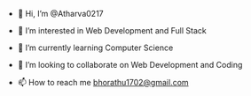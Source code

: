 - 👋 Hi, I’m @Atharva0217
- 👀 I’m interested in Web Development and Full Stack
- 🌱 I’m currently learning Computer Science
- 💞️ I’m looking to collaborate on Web Development and Coding
  
- 📫 How to reach me bhorathu1702@gmail.com

<!---
Atharva0217/Atharva0217 is a ✨ special ✨ repository because its `README.md` (this file) appears on your GitHub profile.
You can click the Preview link to take a look at your changes.
--->
